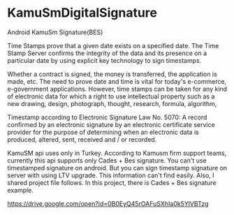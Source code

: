 # KamuSmDigitalSignature
Android KamuSm Signature(BES)

Time Stamps prove that a given date exists on a specified date. The Time Stamp Server confirms the integrity of the data and its presence on a particular date by using explicit key technology to sign timestamps.

Whether a contract is signed, the money is transferred, the application is made, etc. The need to prove date and time is vital for today's e-commerce, e-government applications. However, time stamps can be taken for any kind of electronic data for which a right to use intellectual property such as a new drawing, design, photograph, thought, research, formula, algorithm,

Timestamp according to Electronic Signature Law No. 5070: A record confirmed by an electronic signature by an electronic certificate service provider for the purpose of determining when an electronic data is produced, altered, sent, received and / or recorded.

KamuSM api uses only in Turkey. According to Kamusm firm support teams, currently this api supports only Cades + Bes signature. You can't use timestamped signature on android. But you can sign timestamp signature on server with using LTV upgrade. This information can't find easily. Also, I shared project file follows. In this project, there is Cades + Bes signature example.

https://drive.google.com/open?id=0B0EyQ45rOAFuSXhIa0k5YlVBTzg
